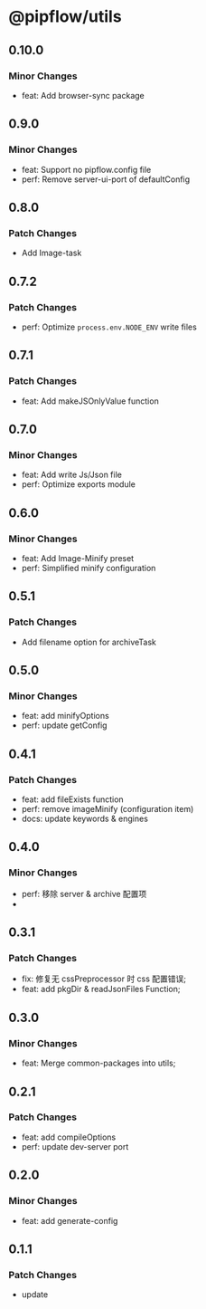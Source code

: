 # @pipflow/utils

## 0.10.0

### Minor Changes

- feat: Add browser-sync package

## 0.9.0

### Minor Changes

- feat: Support no pipflow.config file
- perf: Remove server-ui-port of defaultConfig

## 0.8.0

### Patch Changes

- Add Image-task

## 0.7.2

### Patch Changes

- perf: Optimize `process.env.NODE_ENV` write files

## 0.7.1

### Patch Changes

- feat: Add makeJSOnlyValue function

## 0.7.0

### Minor Changes

- feat: Add write Js/Json file
- perf: Optimize exports module

## 0.6.0

### Minor Changes

- feat: Add Image-Minify preset
- perf: Simplified minify configuration

## 0.5.1

### Patch Changes

- Add filename option for archiveTask

## 0.5.0

### Minor Changes

- feat: add minifyOptions
- perf: update getConfig

## 0.4.1

### Patch Changes

- feat: add fileExists function
- perf: remove imageMinify (configuration item)
- docs: update keywords & engines

## 0.4.0

### Minor Changes

- perf: 移除 server & archive 配置项
-

## 0.3.1

### Patch Changes

- fix: 修复无 cssPreprocessor 时 css 配置错误;
- feat: add pkgDir & readJsonFiles Function;

## 0.3.0

### Minor Changes

- feat: Merge common-packages into utils;

## 0.2.1

### Patch Changes

- feat: add compileOptions
- perf: update dev-server port

## 0.2.0

### Minor Changes

- feat: add generate-config

## 0.1.1

### Patch Changes

- update
